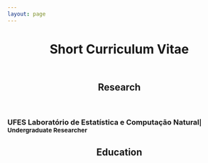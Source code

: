 ```yaml
---
layout: page
---
```



<header><h1>Short Curriculum Vitae</h1></header>

<header><h2>Research</h2></header>

<p><h3>UFES Laboratório de Estatística e Computação Natural<small>| Undergraduate Researcher</small></h3><p>


<header><h2>Education</h2></header>
